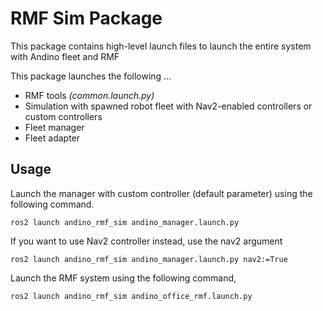 # RMF Sim Package
This package contains high-level launch files to launch the entire system with Andino fleet and RMF

This package launches the following ...
- RMF tools *(common.launch.py)*
- Simulation with spawned robot fleet with Nav2-enabled controllers or custom controllers
- Fleet manager
- Fleet adapter

## Usage
Launch the manager with custom controller (default parameter) using the following command.

```
ros2 launch andino_rmf_sim andino_manager.launch.py
```

If you want to use Nav2 controller instead, use the nav2 argument

```
ros2 launch andino_rmf_sim andino_manager.launch.py nav2:=True
```

Launch the RMF system using the following command,

```
ros2 launch andino_rmf_sim andino_office_rmf.launch.py
```